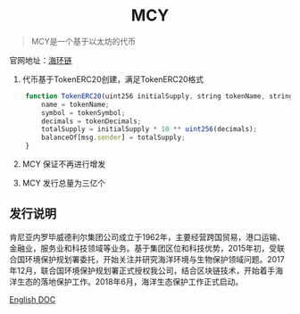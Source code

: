 # <center>MCY</center>

> MCY是一个基于以太坊的代币

官网地址：[海环链](http://www.mcy-chain.com/)

1. 代币基于TokenERC20创建，满足TokenERC20格式

``` javascript
    function TokenERC20(uint256 initialSupply, string tokenName, string tokenSymbol, uint8 tokenDecimals) public {
        name = tokenName;
        symbol = tokenSymbol;
        decimals = tokenDecimals;
        totalSupply = initialSupply * 10 ** uint256(decimals);
        balanceOf[msg.sender] = totalSupply;
    }
```

2. MCY 保证不再进行增发

3. MCY 发行总量为三亿个

## 发行说明

肯尼亚内罗毕威德利尔集团公司成立于1962年，主要经营跨国贸易，港口运输、金融业，服务业和科技领域等业务。基于集团区位和科技优势，2015年初，受联合国环境保护规划署委托，开始关注并研究海洋环境与生物保护领域问题。2017年12月，联合国环境保护规划署正式授权我公司，结合区块链技术，开始着手海洋生态的落地保护工作。2018年6月，海洋生态保护工作正式启动。

[English DOC](../README.md)